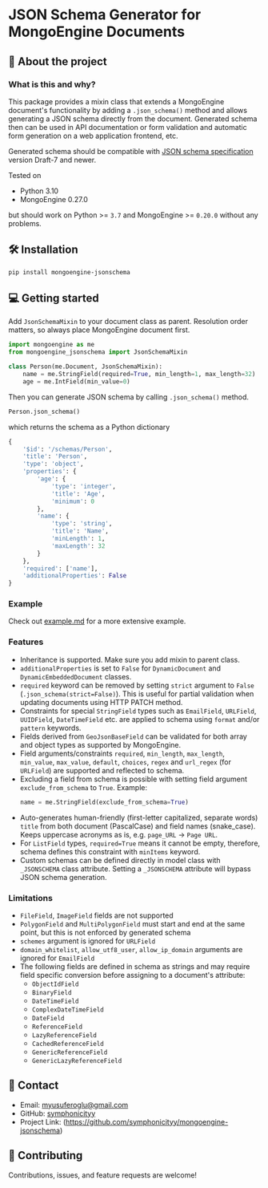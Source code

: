 # JSON Schema Generator for MongoEngine Documents

## 📖 About the project

### What is this and why?
This package provides a mixin class that extends a MongoEngine document's functionality by adding a `.json_schema()` method and allows generating a JSON schema directly from the document. Generated schema then can be used in API documentation or form validation and automatic form generation on a web application frontend, etc.

Generated schema should be compatible with [JSON schema specification](https://json-schema.org/specification.html) version Draft-7 and newer.

Tested on
- Python 3.10
- MongoEngine 0.27.0

but should work on Python >= `3.7` and MongoEngine >= `0.20.0` without any problems.

## 🛠 Installation

```sh
pip install mongoengine-jsonschema
```

## 💻 Getting started
Add `JsonSchemaMixin` to your document class as parent. Resolution order matters, so always place MongoEngine document first.
```python
import mongoengine as me
from mongoengine_jsonschema import JsonSchemaMixin

class Person(me.Document, JsonSchemaMixin):
    name = me.StringField(required=True, min_length=1, max_length=32)
    age = me.IntField(min_value=0)

```
Then you can generate JSON schema by calling `.json_schema()` method.
```python
Person.json_schema()
```
which returns the schema as a Python dictionary
```python
{
    '$id': '/schemas/Person',
    'title': 'Person',
    'type': 'object',
    'properties': {
        'age': {
            'type': 'integer',
            'title': 'Age',
            'minimum': 0
        },
        'name': {
            'type': 'string',
            'title': 'Name',
            'minLength': 1,
            'maxLength': 32
        }
    },
    'required': ['name'],
    'additionalProperties': False
}
```

### Example
Check out [example.md](https://github.com/symphonicityy/mongoengine-jsonschema/blob/main/example.md) for a more extensive example.

### Features
- Inheritance is supported. Make sure you add mixin to parent class.
- `additionalProperties` is set to `False` for `DynamicDocument` and `DynamicEmbeddedDocument` classes.
- `required` keyword can be removed by setting `strict` argument to `False` (`.json_schema(strict=False)`). This is useful for partial validation when updating documents using HTTP PATCH method.
- Constraints for special `StringField` types such as `EmailField`, `URLField`, `UUIDField`, `DateTimeField` etc. are applied to schema using `format` and/or `pattern` keywords.
- Fields derived from `GeoJsonBaseField` can be validated for both array and object types as supported by MongoEngine.
- Field arguments/constraints `required`, `min_length`, `max_length`, `min_value`, `max_value`, `default`, `choices`, `regex` and `url_regex` (for `URLField`) are supported and reflected to schema.
- Excluding a field from schema is possible with setting field argument `exclude_from_schema` to `True`. Example: 
    ```python 
    name = me.StringField(exclude_from_schema=True)
    ```
- Auto-generates human-friendly (first-letter capitalized, separate words) `title` from both document (PascalCase) and field names (snake_case). Keeps uppercase acronyms as is, e.g. `page_URL` -> `Page URL`.
- For `ListField` types, `required=True` means it cannot be empty, therefore, schema defines this constraint with `minItems` keyword.
- Custom schemas can be defined directly in model class with `_JSONSCHEMA` class attribute. Setting a `_JSONSCHEMA` attribute will bypass JSON schema generation.

### Limitations
- `FileField`, `ImageField` fields are not supported
- `PolygonField` and `MultiPolygonField` must start and end at the same point, but this is not enforced by generated schema
- `schemes` argument is ignored for `URLField`
- `domain_whitelist`, `allow_utf8_user`, `allow_ip_domain` arguments are ignored for `EmailField`
- The following fields are defined in schema as strings and may require field specific conversion before assigning to a document's attribute:
    - `ObjectIdField`
    - `BinaryField`
    - `DateTimeField`
    - `ComplexDateTimeField`
    - `DateField`
    - `ReferenceField`
    - `LazyReferenceField`
    - `CachedReferenceField`
    - `GenericReferenceField`
    - `GenericLazyReferenceField`


## 👥 Contact <a name="contact"/>
- Email: [myusuferoglu@gmail.com](<mailto:myusuferoglu@gmail.com>)
- GitHub: [symphonicityy](https://github.com/symphonicityy)
- Project Link: (https://github.com/symphonicityy/mongoengine-jsonschema)

## 🤝 Contributing <a name="contributing"/>
Contributions, issues, and feature requests are welcome!
